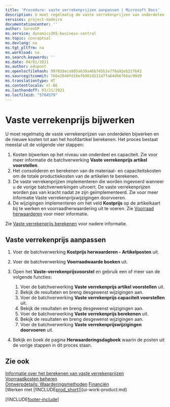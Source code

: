 ```yaml
---
title: 'Procedure: vaste verrekenprijzen aanpassen | Microsoft Docs'
description: U moet regelmatig de vaste verrekenprijzen van onderdelen bijwerken en de nieuwe kosten tot aan het hoofdartikel berekenen.
services: project-madeira
documentationcenter: ''
author: SorenGP
ms.service: dynamics365-business-central
ms.topic: conceptual
ms.devlang: na
ms.tgt_pltfrm: na
ms.workload: na
ms.search.keywords: ''
ms.date: 04/01/2021
ms.author: edupont
ms.openlocfilehash: 99783deca985a630a46b745b1e7f0a92eb327642
ms.sourcegitcommit: 766e2840fd16efb901d211d7fa64d96766ac99d9
ms.translationtype: HT
ms.contentlocale: nl-BE
ms.lasthandoff: 03/31/2021
ms.locfileid: "5784579"
---
```

# <a name="update-standard-costs"></a>Vaste verrekenprijs bijwerken
U moet regelmatig de vaste verrekenprijzen van onderdelen bijwerken en de nieuwe kosten tot aan het hoofdartikel berekenen. Het proces bestaat meestal uit de volgende vier stappen:  

1.  Kosten bijwerken op het niveau van onderdeel en capaciteit. Zie voor meer informatie de batchverwerking **Vaste verrekenprijs artikel voorstellen**.  
2.  Het consolideren en berekenen van de materiaal- en capaciteitskosten om de totale productiekosten van de artikelen te berekenen.  
3.  De vaste verrekenprijzen implementeren die worden ingevoerd wanneer u de vorige batchverwerkingen uitvoert. De vaste verrekenprijzen worden pas van kracht nadat ze zijn geïmplementeerd. Zie voor meer informatie Vaste verrekenprijswijzigingen doorvoeren.  
4.  De wijzigingen implementeren om het veld **Kostprijs** op de artikelkaart bij te werken en voorraadherwaardering uit te voeren. Zie [Voorraad herwaarderen](inventory-how-revalue-inventory.md) voor meer informatie.  

Zie [Vaste verrekenprijs berekenen](finance-about-calculating-standard-cost.md) voor nadere informatie.  
## <a name="to-update-standard-costs"></a>Vaste verrekenprijs aanpassen  
1.  Voer de batchverwerking **Kostprijs herwaarderen - Artikelposten** uit.  
2.  Voer de batchverwerking **Voorraadwaarde boeken** uit.  
3.  Open het **Vaste-verrekenprijsvoorstel** en gebruik een of meer van de volgende functies:  

    1.  Voer de batchverwerking **Vaste verrekenprijs artikel voorstellen** uit.  
    2.  Bekijk de resultaten en breng desgewenst wijzigingen aan.  
    3.  Voer de batchverwerking **Vaste verrekenprijs capaciteit voorstellen** uit.  
    4.  Bekijk de resultaten en breng desgewenst wijzigingen aan.
    5. Voer de batchverwerking **Vaste verrekenprijs berekenen** uit.
    6.  Bekijk de resultaten en breng desgewenst wijzigingen aan.
    7.  Voer de batchverwerking **Vaste verrekenprijswijzigingen doorvoeren** uit.  
4.  Bekijk en boek de pagina **Herwaarderingsdagboek** waarin de posten uit de vorige stappen in dit proces staan.  

## <a name="see-also"></a>Zie ook  
 [Informatie over het berekenen van vaste verrekenprijzen](finance-about-calculating-standard-cost.md)   
 [Voorraadkosten beheren](finance-manage-inventory-costs.md)   
 [Ontwerpdetails: Waarderingsmethoden](design-details-costing-methods.md) [Financiën](finance.md)  
 [Werken met [!INCLUDE[prod_short](includes/prod_short.md)]](ui-work-product.md)  


[!INCLUDE[footer-include](includes/footer-banner.md)]